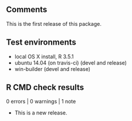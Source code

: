 ## Comments
This is the first release of this package.

## Test environments
* local OS X install, R 3.5.1
* ubuntu 14.04 (on travis-ci) (devel and release)
* win-builder (devel and release)

## R CMD check results

0 errors | 0 warnings | 1 note

* This is a new release.
